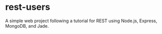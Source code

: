 # rest-users
A simple web project following a tutorial for REST using Node.js, Express, MongoDB, and Jade.
